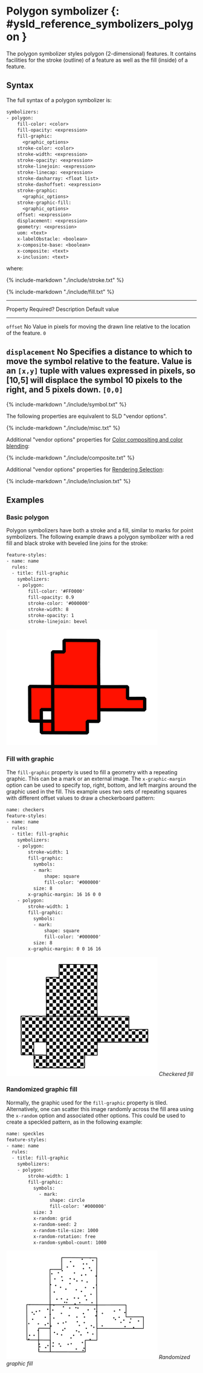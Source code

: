 # Polygon symbolizer {: #ysld_reference_symbolizers_polygon }

The polygon symbolizer styles polygon (2-dimensional) features. It contains facilities for the stroke (outline) of a feature as well as the fill (inside) of a feature.

## Syntax

The full syntax of a polygon symbolizer is:

    symbolizers:
    - polygon:
        fill-color: <color>
        fill-opacity: <expression>
        fill-graphic: 
          <graphic_options>
        stroke-color: <color>
        stroke-width: <expression>
        stroke-opacity: <expression>
        stroke-linejoin: <expression>
        stroke-linecap: <expression>
        stroke-dasharray: <float list>
        stroke-dashoffset: <expression>
        stroke-graphic:
          <graphic_options>
        stroke-graphic-fill: 
          <graphic_options>
        offset: <expression>
        displacement: <expression>
        geometry: <expression>
        uom: <text>
        x-labelObstacle: <boolean>
        x-composite-base: <boolean>
        x-composite: <text>
        x-inclusion: <text>

where:

{%
   include-markdown "./include/stroke.txt"
%}

{%
   include-markdown "./include/fill.txt"
%}

  -------------------------------------------------------------------------------------------------------------------------------------------------------------------------------------------------------------------------------------------------------------------
  Property         Required?   Description                                                                                                                                                                                                            Default value
  ---------------- ----------- ---------------------------------------------------------------------------------------------------------------------------------------------------------------------------------------------------------------------- ---------------
  `offset`         No          Value in pixels for moving the drawn line relative to the location of the feature.                                                                                                                                     `0`

  `displacement`   No          Specifies a distance to which to move the symbol relative to the feature. Value is an `[x,y]` tuple with values expressed in pixels, so [10,5] will displace the symbol 10 pixels to the right, and 5 pixels down.   `[0,0]`
  -------------------------------------------------------------------------------------------------------------------------------------------------------------------------------------------------------------------------------------------------------------------

{%
   include-markdown "./include/symbol.txt"
%}

The following properties are equivalent to SLD "vendor options".

{%
   include-markdown "./include/misc.txt"
%}

Additional "vendor options" properties for [Color compositing and color blending](../../../sld/extensions/composite-blend/index.md):

{%
   include-markdown "./include/composite.txt"
%}

Additional "vendor options" properties for [Rendering Selection](../../../sld/extensions/rendering-selection.md):

{%
   include-markdown "./include/inclusion.txt"
%}

## Examples

### Basic polygon

Polygon symbolizers have both a stroke and a fill, similar to marks for point symbolizers. The following example draws a polygon symbolizer with a red fill and black stroke with beveled line joins for the stroke:

    feature-styles:
    - name: name
      rules:
      - title: fill-graphic
        symbolizers:  
        - polygon:
            fill-color: '#FF0000'
            fill-opacity: 0.9
            stroke-color: '#000000'
            stroke-width: 8
            stroke-opacity: 1
            stroke-linejoin: bevel

![](img/polygon_basic.png)

### Fill with graphic

The `fill-graphic` property is used to fill a geometry with a repeating graphic. This can be a mark or an external image. The `x-graphic-margin` option can be used to specify top, right, bottom, and left margins around the graphic used in the fill. This example uses two sets of repeating squares with different offset values to draw a checkerboard pattern:

    name: checkers
    feature-styles:
    - name: name
      rules:
      - title: fill-graphic
        symbolizers:  
        - polygon:
            stroke-width: 1
            fill-graphic:
              symbols:
              - mark:
                  shape: square
                  fill-color: '#000000'
              size: 8
            x-graphic-margin: 16 16 0 0
        - polygon:
            stroke-width: 1
            fill-graphic:
              symbols:
              - mark:
                  shape: square
                  fill-color: '#000000'
              size: 8
            x-graphic-margin: 0 0 16 16

![](img/polygon_checkers.png)
*Checkered fill*

### Randomized graphic fill

Normally, the graphic used for the `fill-graphic` property is tiled. Alternatively, one can scatter this image randomly across the fill area using the `x-random` option and associated other options. This could be used to create a speckled pattern, as in the following example:

    name: speckles
    feature-styles:
    - name: name
      rules:
      - title: fill-graphic
        symbolizers:  
        - polygon:
            stroke-width: 1
            fill-graphic:
              symbols:
                - mark:
                    shape: circle
                    fill-color: '#000000'
              size: 3
              x-random: grid
              x-random-seed: 2
              x-random-tile-size: 1000
              x-random-rotation: free
              x-random-symbol-count: 1000

![](img/polygon_random.png)
*Randomized graphic fill*
